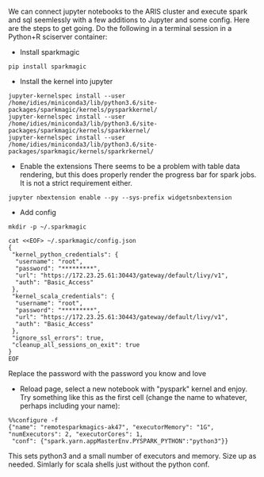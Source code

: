 We can connect jupyter notebooks to the ARIS cluster and execute spark
and sql seemlessly with a few additions to Jupyter and some
config. Here are the steps to get going. Do the following in a
terminal session in a Python+R sciserver container:

* Install sparkmagic
```
pip install sparkmagic
```
* Install the kernel into jupyter
```
jupyter-kernelspec install --user /home/idies/miniconda3/lib/python3.6/site-packages/sparkmagic/kernels/pysparkkernel/
jupyter-kernelspec install --user /home/idies/miniconda3/lib/python3.6/site-packages/sparkmagic/kernels/sparkkernel/
jupyter-kernelspec install --user /home/idies/miniconda3/lib/python3.6/site-packages/sparkmagic/kernels/sparkrkernel/
```
* Enable the extensions
There seems to be a problem with table data rendering, but this does
properly render the progress bar for spark jobs. It is not a strict
requirement either.

```
jupyter nbextension enable --py --sys-prefix widgetsnbextension
```

* Add config
```
mkdir -p ~/.sparkmagic
```

```
cat <<EOF> ~/.sparkmagic/config.json
{
 "kernel_python_credentials": {
  "username": "root",
  "password": "*********",
  "url": "https://172.23.25.61:30443/gateway/default/livy/v1",
  "auth": "Basic_Access"
 },
 "kernel_scala_credentials": {
  "username": "root",
  "password": "*********",
  "url": "https://172.23.25.61:30443/gateway/default/livy/v1",
  "auth": "Basic_Access"
 },
 "ignore_ssl_errors": true,
 "cleanup_all_sessions_on_exit": true
}
EOF
```

Replace the password with the password you know and love
* Reload page, select a new notebook with "pyspark" kernel and enjoy.
Try something like this as the first cell (change the name to
whatever, perhaps including your name):

```
%%configure -f
{"name": "remotesparkmagics-ak47", "executorMemory": "1G", "numExecutors": 2, "executorCores": 1,
 "conf": {"spark.yarn.appMasterEnv.PYSPARK_PYTHON":"python3"}}
```

This sets python3 and a small number of executors and memory. Size up
as needed. Simlarly for scala shells just without the python conf.